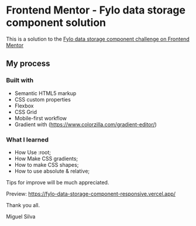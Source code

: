 # Frontend Mentor - Fylo data storage component solution

This is a solution to the [Fylo data storage component challenge on Frontend Mentor](https://www.frontendmentor.io/challenges/fylo-data-storage-component-1dZPRbV5n)
## My process

### Built with

- Semantic HTML5 markup
- CSS custom properties
- Flexbox
- CSS Grid
- Mobile-first workflow
- Gradient with (https://www.colorzilla.com/gradient-editor/)

### What I learned

- How Use :root;
- How Make CSS gradients;
- How to make CSS shapes;
- How to use absolute & relative; 

Tips for improve will be much appreciated.

Preview: https://fylo-data-storage-component-responsive.vercel.app/

Thank you all.

Miguel Silva

